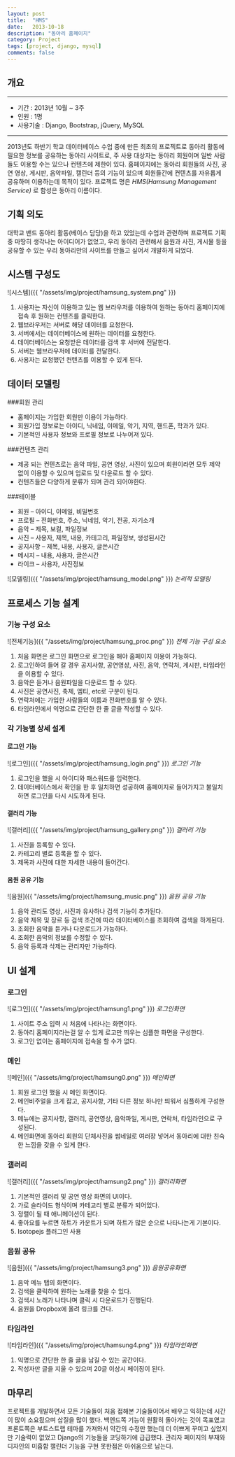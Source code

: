 ```yaml
---
layout: post
title:  "HMS"
date:   2013-10-18
description: "동아리 홈페이지"
category: Project
tags: [project, django, mysql]
comments: false
---
```



## 개요

---

- 기간 : 2013년 10월 ~ 3주
- 인원 : 1명
- 사용기술 : Django, Bootstrap, jQuery, MySQL

---

2013년도 하반기 학교 데이터베이스 수업 중에 만든 최초의 프로젝트로 동아리 활동에 필요한 정보를 공유하는 동아리 사이트로, 주 사용 대상자는 동아리 회원이며 일반 사람들도 이용할 수는 있으나 컨텐츠에 제한이 있다. 홈페이지에는 동아리 회원들의 사진, 공연 영상, 게시판, 음악파일, 캘린더 등의 기능이 있으며 회원들간에 컨텐츠를 자유롭게 공유하며 이용하는데 목적이 있다.
프로젝트 명은 *HMS(Hamsung Management Service)* 로 함성은 동아리 이름이다.

## 기획 의도

대학교 밴드 동아리 활동(베이스 담당)을 하고 있었는데 수업과 관련하며 프로젝트 기획 중 마땅히 생각나는 아이디어가 없었고, 우리 동아리 관련해서 음원과 사진, 게시물 등을 공유할 수 있는 우리 동아리만의 사이트를 만들고 싶어서 개발하게 되었다.

## 시스템 구성도

![시스템]({{ "/assets/img/project/hamsung_system.png" }})

1. 사용자는 자신이 이용하고 있는 웹 브라우저를 이용하여 원하는 동아리 홈페이지에 접속 후 원하는 컨텐츠를 클릭한다.
2. 웹브라우저는 서버로 해당 데이터를 요청한다.
3. 서버에서는 데이터베이스에 원하는 데이터를 요청한다.
4. 데이터베이스는 요청받은 데이터를 검색 후 서버에 전달한다.
5. 서버는 웹브라우저에 데이터를 전달한다.
6. 사용자는 요청했던 컨텐츠를 이용할 수 있게 된다.

## 데이터 모델링

###회원 관리

- 홈페이지는 가입한 회원만 이용이 가능하다.
- 회원가입 정보로는 아이디, 닉네임, 이메일, 악기, 지역, 핸드폰, 학과가 있다.
- 기본적인 사용자 정보와 프로필 정보로 나누어져 있다.

###컨텐츠 관리

- 제공 되는 컨텐츠로는 음악 파일, 공연 영상, 사진이 있으며 회원이라면 모두 제약 없이 이용할 수 있으며 업로드 및 다운로드 할 수 있다.
- 컨텐츠들은 다양하게 분류가 되며 관리 되어야한다.

###테이블
- 회원 – 아이디, 이메일, 비밀번호
- 프로필 – 전화번호, 주소, 닉네임, 악기, 전공, 자기소개
- 음악 – 제목, 보컬, 파일정보
- 사진 – 사용자, 제목, 내용, 카테고리, 파일정보, 생성된시간
- 공지사항 – 제목, 내용, 사용자, 글쓴시간
- 메시지 – 내용, 사용자, 글쓴시간
- 라이크 – 사용자, 사진정보

![모델링]({{ "/assets/img/project/hamsung_model.png" }})
*논리적 모델링*

## 프로세스 기능 설계

### 기능 구성 요소

![전체기능]({{ "/assets/img/project/hamsung_proc.png" }})
*전제 기능 구성 요소*

1. 처음 화면은 로그인 화면으로 로그인을 해야 홈페이지 이용이 가능하다.
2. 로그인하여 들어 갈 경우 공지사항, 공연영상, 사진, 음악, 연락처, 게시판, 타임라인을 이용할 수 있다.
3. 음악은 듣거나 음원파일을 다운로드 할 수 있다.
4. 사진은 공연사진, 축제, 엠티, etc로 구분이 된다.
5. 연락처에는 가입한 사람들의 이름과 전화번호를 알 수 있다.
6. 타임라인에서 익명으로 간단한 한 줄 글을 작성할 수 있다.

### 각 기능별 상세 설계

#### 로그인 기능

![로그인]({{ "/assets/img/project/hamsung_login.png" }})
*로그인 기능*

1. 로그인을 했을 시 아이디와 패스워드를 입력한다.
2. 데이터베이스에서 확인을 한 후 일치하면 성공하여 홈페이지로 들어가지고 불일치하면 로그인을 다시 시도하게 된다.

#### 갤러리 기능

![갤러리]({{ "/assets/img/project/hamsung_gallery.png" }})
*갤러리 기능*

1. 사진을 등록할 수 있다.
2. 카테고리 별로 등록을 할 수 있다.
3. 제목과 사진에 대한 자세한 내용이 들어간다.

#### 음원 공유 기능

![음원]({{ "/assets/img/project/hamsung_music.png" }})
*음원 공유 기능*

1. 음악 관리도 영상, 사진과 유사하나 검색 기능이 추가된다.
2. 음악 제목 및 장르 등 검색 조건에 따라 데이터베이스를 조회하여 검색을 하게된다.
3. 조회한 음악을 듣거나 다운로드가 가능하다.
4. 조회한 음악의 정보를 수정할 수 있다.
5. 음악 등록과 삭제는 관리자만 가능하다.

## UI 설계

### 로그인

![로그인]({{ "/assets/img/project/hamsung1.png" }})
*로그인화면*

1. 사이트 주소 입력 시 처음에 나타나는 화면이다.
2. 동아리 홈페이지라는걸 알 수 있게 로고만 띄우는 심플한 화면을 구성한다.
3. 로그인 없이는 홈페이지에 접속을 할 수가 없다.

### 메인

![메인]({{ "/assets/img/project/hamsung0.png" }})
*메인화면*

1. 회원 로그인 했을 시 메인 화면이다.
2. 메인비주얼을 크게 잡고, 공지사항, 기타 다른 정보 하나만 띄워서 심플하게 구성한다.
3. 메뉴에는 공지사항, 갤러리, 공연영상, 음악파일,  게시판, 연락처, 타임라인으로 구성된다.
4. 메인화면에 동아리 회원의 단체사진을 썸네일로 여러장 넣어서 동아리에 대한 친숙한 느낌을 갖을 수 있게 한다.

### 갤러리

![갤러리]({{ "/assets/img/project/hamsung2.png" }})
*갤러리화면*

1. 기본적인 갤러리 및 공연 영상 화면의 UI이다.
2. 가로 슬라이드 형식이며 카테고리 별로 분류가 되어있다.
3. 정렬이 될 때 애니메이션이 된다.
4. 좋아요를 누르면 하트가 카운트가 되며 하트가 많은 순으로 나타나는게 기본이다.
5. Isotopejs 플러그인 사용

### 음원 공유

![음원]({{ "/assets/img/project/hamsung3.png" }})
*음원공유화면*

1. 음악 메뉴 탭의 화면이다.
2. 검색을 클릭하여 원하는 노래를 찾을 수 있다.
3. 검색시 노래가 나타나며 클릭 시 다운로드가 진행된다.
4. 음원을 Dropbox에 올려 링크를 건다.

### 타임라인

![타임라인]({{ "/assets/img/project/hamsung4.png" }})
*타임라인화면*

1. 익명으로 간단한 한 줄 글을 남길 수 있는 공간이다.
2. 작성자만 글을 지울 수 있으며 20글 이상시 페이징이 된다.

## 마무리

프로젝트를 개발하면서 모든 기술들이 처음 접해본 기술들이어서 배우고 익히는데 시간이 많이 소요됬으며 삽질을 많이 했다.
백엔드쪽 기능이 원활히 돌아가는 것이 목표였고 프론트쪽은 부트스트랩 테마를 가져와서 약간의 수정만 했는데 더 이쁘게 꾸미고 싶었지만 기술력이 없었고 Django의 기능들을 코딩하기에 급급했다. 관리자 페이지의 부재와 디자인의 미흡함 캘린더 기능을 구현 못한점은 아쉬움으로 남는다.
